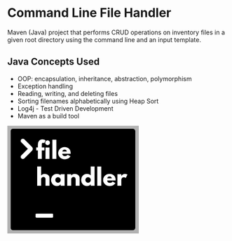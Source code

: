 # Command Line File Handler
Maven (Java) project that performs CRUD operations on inventory files in a given root directory using the command line and an input template.

## Java Concepts Used
- OOP: encapsulation, inheritance, abstraction, polymorphism
- Exception handling
- Reading, writing, and deleting files
- Sorting filenames alphabetically using Heap Sort
- Log4j - Test Driven Development
- Maven as a build tool

<img src="https://raw.githubusercontent.com/lucaskienast/command-line-file-handler/main/src/test/resources/images/command-line-file-handler-logo.png" alt="drawing" style="width:300px;"/>

